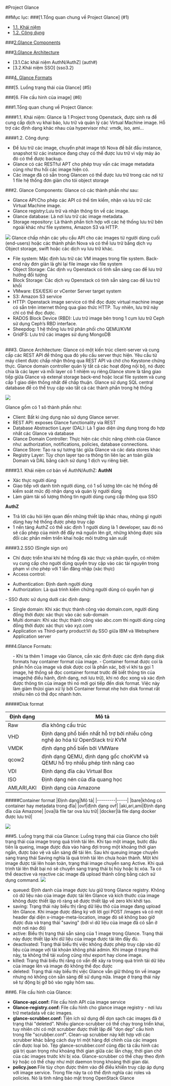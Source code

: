 
#Project Glance

##Mục lục:
###[1.Tổng quan chung về Project Glance] (#1)
- [1.1. Khái niệm](#1.1)
- [1.2. Công dụng](#1.2)
	
###[2.Glance Components](#2)

###[3.Glance Architecture](#3)
- [3.1.Các khái niệm AuthN/AuthZ] (auth#)
- [3.2.Khái niệm SSO] (sso3.2)

###[4. Glance Formats](#4)

###[5. Luồng trạng thái của Glance] (#5)

###[6. File cấu hình của image] (#6)


<a name="1"></a>
###1.Tổng quan chung về Project Glance:

<a name="1.1"></a>
####1.1. Khái niệm:
Glance là 1 Project trong Openstack, được sinh ra để cung cấp dịch vụ khai báo, lưu trữ và quản lý các Virtual Machine image. Hỗ trợ các định dạng khác nhau của hypervisor như: vmdk, iso, ami...

<a name="1.2"></a>
####1.2. Công dụng:
<ul>
	<li> Để lưu trữ các image, chuyển phát image tới Nova để bắt đầu instance, snapshot từ các instance đang chạy có thể được lưu trữ vì vậy máy ảo đó có thể được backup.</li>
	<li>Glance có các RESTful APT cho phép truy vấn các image metadata cũng như thu hồi các image hiện có.</li>
	 <li>Các image đã có sẵn trong Glancen có thể được lưu trữ trong các nơi từ 1 file hệ thống đơn giản cho tói object storage</li>
</ul>	
<a name ="2"></a>
###2. Glance Components:
Glance có các thành phần như sau:
<ul>
		<li>Glance API:Cho phép các API có thể tìm kiếm, nhận và lưu trữ các Virtual Machine image.</li>
		<li>Glance registry:Lưu trữ và nhận thông tin về các image.</li>
		<li>Glance database: Là nơi lưu trữ các image metadata.</li>
		<li>Storage repository: Là thành phần tích hợp với các hệ thống lưu trữ bên ngoài khác như file systems, Amazon S3 và HTTP.</li>
</ul>
<img src="http://www.sparkmycloud.com/blog/wp-content/uploads/2016/01/Untitled-drawing2.png">
Glance chấp nhận các yêu cầu API cho các images từ người dùng cuối (end-users) hoặc các thành phần Nova và có thể lưu trữ bằng dịch vụ Object storage, swift hoặc các dịch vụ lưu trữ khác.

<ul>
	<li>File system: Mặc định lưu trữ các VM images trong file system. Back-end này đơn giản là ghi lại file image vào file system</li>
	<li>Object Storage: Các dịnh vụ Openstack có tính sẵn sàng cao để lưu trữ hướng đối tượng</li>
	<li>Block Storage: Các dịch vụ Openstack có tính sẵn sàng cao để lưu trữ khối</li>
	<li>VMware: ESX/ESXi or vCenter Server target system</li>
	<li>S3: Amazon S3 service</li>
	<li>HTTP: Openstack image service có thể đọc được virtual machine image có sẵn trên internet thông qua giao thức HTTP. Tuy nhiên, lưu trữ này chỉ có thể đọc được.</li>
	<li>RADOS Block Device (RBD): Lưu trữ image bên trong 1 cụm lưu trữ Ceph sử dụng Ceph’s RBD interface.</li>
	<li>Sheepdog: 1 hệ thống lưu trữ phân phối cho QEMU/KVM</li>
	<li>GridFS: Lưu trữ các images sử dụng MongoDB</li>
</ul>

<a name ="3"></a>	
###3. Glance Architecture:
Glance có một kiến trúc client-server và cung cấp các REST API để thông qua đó yêu cầu server thực hiện. Yêu cầu từ máy client được chấp nhận thông qua REST API và chờ cho Keystone chứng thực. Glance domain controller quản lý tất cả các hoạt động nội bộ, nó được chia là các layer và mỗi layer có 1 nhiệm vụ riêng.Glance store là tầng giao tiếp giữa Glance và extenal storage back-end hoặc local file system và cung cấp 1 giao diện thống nhất để chấp thuận. Glance sử dụng SQL central database để có thể truy cập vào tất cả các thành phần trong hệ thống 

<img src="http://www.sparkmycloud.com/blog/wp-content/uploads/2016/01/Untitled-drawing11.png">

Glance gồm có 1 sô thành phần như:

<ul>
	<li>Client: Bất kì ứng dụng nào sử dụng Glance server.</li>
	<li>REST API: exposes Glance functionality via REST</li>
	<li>Database Abstraction Layer (DAL): Là 1 giao diện ứng dụng trong đo hợp nhất các Glance và database</li>
	<li>Glance Domain Controller: Thực hiện các chức năng chính của Glance như: authorization, notifications, policies, database connections.</li>
	<li>Glance Store: Tạo ra sự tương tác giữa Glance và các data stores khác</li>
	<li>Registry Layer: Tùy chọn layer tạo ra thông tin liên lạc an toàn giữa Domain và DAL bằng cách sử dụng 1 dịch vụ riêng biệt.</li>
</ul>

<a name="3.1"></a>
####3.1. Khái niệm cơ bản về AuthN/AuthZ:
**AuthN**
- Xác thực người dùng
- Giao tiếp với danh tính người dùng, có 1 số lượng lớn các hệ thống để kiểm soát mức độ nhận dạng và quản lý người dùng
- Làm giảm tải số lượng thông tin người dùng cung cấp thông qua SSO

**AuthZ**
- Trả lời câu hỏi liên quan đến những thiết lập khác nhau, những gì người dùng hay hệ thống được phép truy cập
- 1 nền tảng AuthZ có thể xác định 1 người dùng là 1 developer, sau đó nó sẽ cấo phép của mình để đẩy mã nguồn lên git, những không được sửa đổi các phần mềm triển khai hoặc môi trường sản xuất


<a name="3.2"></a>
####3.2.SSO (Single sign on)
- Chỉ được triển khai khi hệ thống đã xác thực và phân quyền, có nhiệm vụ cung cấp cho người dùng quyền truy cập vào các tài nguyên trong phạm vi cho phép với 1 lần đăng nhập (xác thực)
- Access control:
<ul>
<li>Authentication: Định danh người dùng</li>
<li>Authorization: Là quá trình kiểm chứng người dùng có quyền hạn gì</li>
</ul>
- SSO được sử dụng dưới các định dạng:
<ul>
<li>Single domain: Khi xác thực thành công vào domain.com, người dùng đồng thời được xác thực vào các sub-domain</li>
<li>Multi domain: Khi xác thực thành công vào abc.com thì người dùng cũng đồng thời được xác thực vào xyz.com</li>
<li>Application vs Third-party product:Ví dụ SSO giữa IBM và Websphere Application server</li>
</ul>

<a name="4"></a>

###4.Glance Formats:
<ul>
- Khi ta thêm 1 image vào Glance, cần xác định được các định dạng disk formats hay container format của image.
- Container format được coi là phần hồn của image và disk được coi là phần xác, bởi vì khi ta gọi 1 image, hệ thống sẽ đọc container format trước để biết thông tin của image(hệ điều hành, định dạng, nơi lưu trữ), khi nó đọc xong và xác định được thông tin của image thì nó mới gọi tiếp đến disk format. Việc này làm giảm thừoi gian xử lý bởi Container format nhẹ hơn disk format rất nhiều nên có thể đọc nhanh hơn.
</ul>

#####Disk format

|Định dạng|Mô tả|
|---------|-----|
|Raw|đĩa không cấu trúc|
|VHD|Định dạng phổ biến nhất hỗ trợ bởi nhiều công nghệ ảo hóa từ OpenStack trừ KVM
|VMDK|định dạng phổ biến bởi VMWare|
|qcow2|định dạng QEMU, định dạng gốc choKVM và QEMU hỗ trọ nhiều phép tính nâng cao|
|VDI|Định dạng đĩa cảu Virtual Box|
|ISO|Định dạng nén của đĩa quang học|
|AMI,ARI,AKI|Định dạng của Amazone|	

#####Container format
|Định dạng|Mô tả|
|---------|-----|
|bare|không có container hay metadata trong đĩa|
|ovf|định dạng ovf|
|aki,ari,ami|Định dạng đĩa của Amazone|
|ova|là file tar ova lưu trữ|
|docker|là file dạng docker được lưu trữ|

<img src="http://www.sparkmycloud.com/blog/wp-content/uploads/2016/01/snapshot5.png">

<a name="5"></a>
###5. Luồng trạng thái của Glance:
Luồng trạng thái của Glance cho biết trạng thái của image trong quá trình tải lên. Khi tạo một image, bước đầu tiên là queing, image được đưa vào hàng đợi trong một khoảng thời gian ngắn, được bảo vệ và sẵn sàng để tải lên. Sau khi queuing image chuyển sang trạng thái Saving nghĩa là quá trình tải lên chưa hoàn thành. Một khi image được tải lên hoàn toàn, trạng thái image chuyển sang Active. Khi quá trình tải lên thất bại nó sẽ chuyển sang trạng thái bị hủy hoặc bị xóa. Ta có thể deactive và reactive các image đã upload thành công bằng cách sử dụng command. 
<img src="http://www.sparkmycloud.com/blog/wp-content/uploads/2016/01/Untitled-drawing1.jpg">
<ul>
<li>queued: Định danh của image được lưu giữ trong Glance registry. Không có dữ liệu nào của image được tải lên Glance và kích thước của image không được thiết lập rõ ràng sẽ được thiết lập về zero khi khởi tạo.</li>
<li>saving: Trạng thái này biểu thị rằng dữ liệu thô của image đang upload lên Glance. Khi image được đăng ký với lời gọi POST /images và có một header đại diện x-image-meta-location, image đó sẽ không bao giờ được đưa và trạng thái "saving" (bởi vì dữ liệu của image đã có sẵn ở một nơi nào đó)</li>
<li>active: Biểu thị trạng thái sẵn sàng của 1 image trong Glance. Trạng thái này được thiết lập khi dữ liệu của image được tải lên đầy đủ.</li>
<li>deactivated: Trạng thái biểu thị việc không được phép truy cập vào dữ liệu của image với tài khoản không phải admin. Khi image ở trạng thái này, ta không thể tải xuống cũng như export hay clone image.</li>
<li>killed: Trạng thái biểu thị rằng có vấn đề xảy ra trong quá trình tải dữ liệu của image lên và image đó không thể đọc được</li>
<li>deleted: Trạng thái này biểu thị việc Glance vẫn giữ thông tin về image nhưng nó không còn sẵn sàng để sử dụng nữa. Image ở trạng thái này sẽ tự động bị gỡ bỏ vào ngày hôm sau.</li>
</ul>
<a name="6"></a>
###6. File cấu hình của Glance:

<ul>
<li><b>Glance-api.conf:</b>
File cấu hình API của image service
</li>
<li><b>Glance-registry.conf: </b>
File cấu hình cho glance image registry - nơi lưu trữ metadata về các images.
</li>
<li><b>glance-scrubber.conf: </b>
Tiện ích sử dụng để dọn sạch các images đã ở trạng thái "deleted".  Nhiều glance-scrubber có thể chạy trong triển khai, tuy nhiên chỉ có một scrubber được thiết lập để "dọn dẹp" cấu hình trong file "scrubber.conf". Clean-up scrubber này kết hợp với các scrubber khác  bằng cách duy trì một hàng đợi chính của các images cần được loại bỏ.  Tệp glance-scrubber.conf cũng đặc tả cấu hình các giá trị quan trọng như khoảng thời gian giữa các lần chạy, thời gian chờ của các images trước khi bị xóa. Glance-scrubber có thể chạy theo định kỳ hoặc có thể chạy như một daemon trong khoảng thời gian dài.
</li>
<li>
<b>policy.json </b>
File tùy chọn được thêm vào để điều khiển truy cập áp dụng với image service. Trong file này ta có thể định nghĩa các roles và policies. Nó là tính năng bảo mật trong OpenStack Glance</li>






	

	









